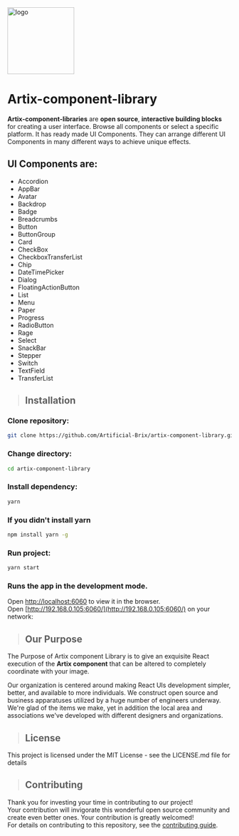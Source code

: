 <img src="https://www.pngarts.com/files/3/Letter-A-PNG-High-Quality-Image.png" alt="logo" height="150"/>

# **Artix-component-library**

**Artix-component-libraries** are **open source**, **interactive building blocks** for creating a user interface. Browse all components or select a specific platform. It has ready made UI Components. They can arrange different UI Components in many different ways to achieve unique effects.

## UI Components are: 
- Accordion
- AppBar
- Avatar
- Backdrop
- Badge
- Breadcrumbs
- Button
- ButtonGroup
- Card
- CheckBox
- CheckboxTransferList
- Chip
- DateTimePicker
- Dialog
- FloatingActionButton
- List
- Menu
- Paper
- Progress
- RadioButton
- Rage
- Select
- SnackBar
- Stepper
- Switch
- TextField
- TransferList

> ## Installation

### Clone repository:

```sh
git clone https://github.com/Artificial-Brix/artix-component-library.git
```

### Change directory:

```sh
cd artix-component-library
```

### Install dependency:

```sh
yarn
```
### If you didn't install yarn

```sh
npm install yarn -g
```

### Run project:

```sh
yarn start
```

### Runs the app in the development mode.

Open [http://localhost:6060](http://localhost:6060) to view it in the browser.\
Open [http://192.168.0.105:6060/](http://192.168.0.105:6060/) on your network:

> ## Our Purpose

The Purpose of Artix component Library is to give an exquisite React execution of the **Artix component** that can be altered to completely coordinate with your image.

Our organization is centered around making React UIs development simpler, better, and available to more individuals. We construct open source and business apparatuses utilized by a huge number of engineers underway. We're glad of the items we make, yet in addition the local area and associations we've developed with different designers and organizations.

> ## License

This project is licensed under the MIT License - see the LICENSE.md file for details

> ## Contributing

Thank you for investing your time in contributing to our project!<br>
Your contribution will invigorate this wonderful open source community and create even better ones. Your contribution is greatly welcomed!<br>
For details on contributing to this repository, see the [contributing guide](CONTRIBUTING.md).
